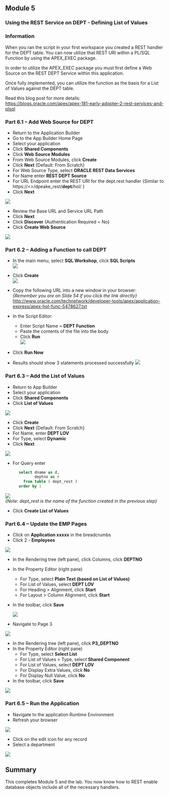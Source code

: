 ## Module 5

### Using the REST Service on DEPT - Defining List of Values

### Information

When you ran the script in your first workspace you created a REST
handler for the DEPT table. You can now utilize that REST URI within
a PL/SQL Function by using the APEX_EXEC package.

In order to utilize the APEX_EXEC package you must first define a
Web Source on the REST DEPT Service within this application.

Once fully implemented, you can utilize the function as the basis for
a List of Values against the DEPT table.

Read this blog post for more details:  
https://blogs.oracle.com/apex/apex-181-early-adopter-2-rest-services-and-plsql

### **Part 6.1** – Add Web Source for DEPT

- Return to the Application Builder
- Go to the App Builder Home Page
- Select your application
- Click **Shared Components**
- Click **Web Source Modules**
- From Web Source Modules, click **Create**
- Click **Next** {Default: From Scratch}
- For Web Source Type,
select **ORACLE REST Data Services**
- For Name
enter **REST DEPT Source**
- For URL Endpoint
enter the REST URI for the dept.rest handler
{Similar to https://<<your service>>/dpeake_rest/**dept**/hol/ }
- Click **Next**

![](https://i.imgur.com/LrWVF2Y.png[/img])

- Review the Base URL and Service URL Path
- Click **Next**
- Click **Discover**
{Authentication Required = No}
- Click **Create Web Source**

![](https://i.imgur.com/eoah4Nm.png[/img])

### **Part 6.2** – Adding a Function to call DEPT

- In the main menu, select **SQL Workshop**, click **SQL Scripts**  
![](https://i.imgur.com/w0xMS99.png[/img])

- Click **Create**  
![](https://i.imgur.com/NfzD7se.png[/img])

- Copy the following URL into a new window in your browser:  
  *{Remember you are on Slide 54 if you click the link directly}*
  http://www.oracle.com/technetwork/developer-tools/apex/application-express/apex-hol-func-5478627.txt

- In the Script Editor:
  - Enter Script Name = **DEPT Function**
  - Paste the contents of the file into the body
  - Click **Run**  
  ![](https://i.imgur.com/87Qgaxw.png[/img])

- Click **Run Now**

- Results should show 3 statements processed successfully
![](https://i.imgur.com/lPSoev5.png[/img])

### **Part 6.3** – Add the List of Values

- Return to App Builder
- Select your application
- Click **Shared Components**
- Click **List of Values**

![](https://i.imgur.com/UkQjFmr.png[/img])

- Click **Create**
- Click **Next** {Default: From Scratch}
- For Name, enter **DEPT LOV**
- For Type, select **Dynamic**
- Click **Next**

![](https://i.imgur.com/WFWo6JQ.png[/img])

- For Query enter  
~~~~sql
      select dname as d,
             deptno as r
        from table ( dept_rest )
      order by 1
~~~~

![](https://i.imgur.com/zFmY9te.png[/img])  
 *{Note: dept_rest is the name
of the function created in the
previous step}*
- Click **Create List of Values**

### **Part 6.4** – Update the EMP Pages

- Click on **Application xxxxx** in the breadcrumbs
- Click 2 - **Employees**

![](https://i.imgur.com/Lw2g71v.png[/img])


- In the Rendering tree (left pane), click Columns, click **DEPTNO**  
-  In the Property Editor (right pane)
   - For Type, select **Plain Text (based on List of Values)** 
   - For List of Values, select **DEPT LOV** 
   - For Heading > Alignment, click **Start** 
   - For Layout > Column Alignment, click **Start**
- In the toolbar, click **Save**

  ![](https://i.imgur.com/k6cZaM5.png[/img])

- Navigate to Page 3

![](https://i.imgur.com/QvU32sQ.png[/img])
- In the Rendering tree (left pane), click **P3_DEPTNO**
- In the Property Editor (right pane)
  - For Type, select **Select List** 
  - For List of Values > Type, select **Shared Component** 
  - For List of Values, select **DEPT LOV** 
  - For Display Extra Values, click **No** 
  - For Display Null Value, click **No**
- In the toolbar, click **Save**  

![](https://i.imgur.com/crGAkYz.png[/img])

### **Part 6.5** – Run the Application

- Navigate to the application Runtime Environment
- Refresh your browser

![](https://i.imgur.com/5gaYlXS.png[/img])

- Click on the edit icon for any record
- Select a department

![](https://i.imgur.com/GEfeilw.png[/img])


## Summary
This completes Module 5 and the lab. You now know how to REST enable database objects include all of the necessary handlers. 
